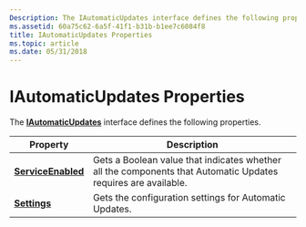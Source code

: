 ```yaml
---
Description: The IAutomaticUpdates interface defines the following properties.
ms.assetid: 60a75c62-6a5f-41f1-b31b-b1ee7c6084f8
title: IAutomaticUpdates Properties
ms.topic: article
ms.date: 05/31/2018
---
```


# IAutomaticUpdates Properties

The [**IAutomaticUpdates**](/windows/desktop/api/Wuapi/nn-wuapi-iautomaticupdates) interface defines the following properties.



| Property                                                   | Description                                                                                                   |
|------------------------------------------------------------|---------------------------------------------------------------------------------------------------------------|
| [**ServiceEnabled**](/windows/desktop/api/Wuapi/nf-wuapi-iautomaticupdates-get_serviceenabled) | Gets a Boolean value that indicates whether all the components that Automatic Updates requires are available. |
| [**Settings**](/windows/desktop/api/Wuapi/nf-wuapi-iautomaticupdates-get_settings)             | Gets the configuration settings for Automatic Updates.                                                        |



 

 

 



